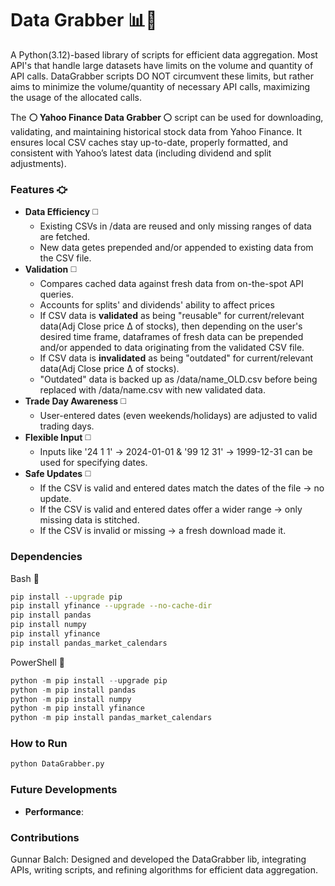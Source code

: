 # Data Grabber 📊🤛
A Python(3.12)-based library of scripts for efficient data aggregation. Most API's that handle large datasets have limits on the volume and quantity of API calls. DataGrabber scripts DO NOT circumvent these limits, but rather aims to minimize the volume/quantity of necessary API calls, maximizing the usage of the allocated calls. 

The **⚪️ Yahoo Finance Data Grabber ⚪️** script can be used for downloading, validating, and maintaining historical stock data from Yahoo Finance. It ensures local CSV caches stay up-to-date, properly formatted, and consistent with Yahoo’s latest data (including dividend and split adjustments). 

### Features ⛮
+ **Data Efficiency** ◻️
  + Existing CSVs in /data are reused and only missing ranges of data are fetched.
  + New data getes prepended and/or appended to existing data from the CSV file.
+ **Validation** ◻️
  + Compares cached data against fresh data from on-the-spot API queries.
  + Accounts for splits' and dividends' ability to affect prices
  + If CSV data is **validated** as being "reusable" for current/relevant data(Adj Close price Δ of stocks), then depending on the user's desired time frame, dataframes of fresh data can be prepended and/or appended to data originating from the validated CSV file.
  + If CSV data is **invalidated** as being "outdated" for current/relevant data(Adj Close price Δ of stocks).
  + "Outdated" data is backed up as /data/name_OLD.csv before being replaced with /data/name.csv with new validated data.
+ **Trade Day Awareness** ◻️
  + User-entered dates (even weekends/holidays) are adjusted to valid trading days.
+ **Flexible Input** ◻️
  + Inputs like '24 1 1' → 2024-01-01 & '99 12 31' → 1999-12-31 can be used for specifying dates.
+ **Safe Updates** ◻️
  + If the CSV is valid and entered dates match the dates of the file → no update.
  + If the CSV is valid and entered dates offer a wider range → only missing data is stitched.
  + If the CSV is invalid or missing → a fresh download made it.
    
  
           
### Dependencies
Bash 🐧
```bash
pip install --upgrade pip
pip install yfinance --upgrade --no-cache-dir
pip install pandas
pip install numpy
pip install yfinance
pip install pandas_market_calendars
```
PowerShell 📎
```powershell
python -m pip install --upgrade pip
python -m pip install pandas
python -m pip install numpy
python -m pip install yfinance
python -m pip install pandas_market_calendars
```


### How to Run
  ```bash
  python DataGrabber.py
  ```

### Future Developments
- **Performance**: 

### Contributions
Gunnar Balch: Designed and developed the DataGrabber lib, integrating APIs, writing scripts, and refining algorithms for efficient data aggregation.



